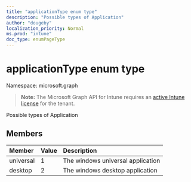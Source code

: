```yaml
---
title: "applicationType enum type"
description: "Possible types of Application"
author: "dougeby"
localization_priority: Normal
ms.prod: "intune"
doc_type: enumPageType
---
```


# applicationType enum type

Namespace: microsoft.graph

> **Note:** The Microsoft Graph API for Intune requires an [active Intune license](https://go.microsoft.com/fwlink/?linkid=839381) for the tenant.

Possible types of Application

## Members
|Member|Value|Description|
|:---|:---|:---|
|universal|1|The windows universal application|
|desktop|2|The windows desktop application|







